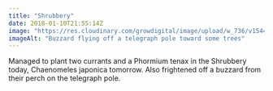 ```yaml
---
title: "Shrubbery"
date: 2018-01-10T21:55:14Z
image: "https://res.cloudinary.com/growdigital/image/upload/w_736/v1544047085/buzzard-27840323499.jpg"
imageAlt: "Buzzard flying off a telegraph pole toward some trees"
---
```


Managed to plant two currants and a Phormium tenax in the Shrubbery today, Chaenomeles japonica tomorrow. Also frightened off a buzzard from their perch on the telegraph pole.
